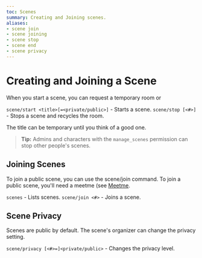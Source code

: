 ```yaml
---
toc: Scenes
summary: Creating and Joining scenes.
aliases:
- scene join
- scene joining
- scene stop
- scene end
- scene privacy
---
```


# Creating and Joining a Scene

When you start a scene, you can request a temporary room or 

`scene/start <title>[=<private/public>]` - Starts a scene.
`scene/stop [<#>]` - Stops a scene and recycles the room.

The title can be temporary until you think of a good one.

> **Tip:** Admins and characters with the `manage_scenes` permission can stop other people's scenes.

## Joining Scenes

To join a public scene, you can use the scene/join command.  To join a public scene, you'll need a meetme (see [Meetme](/help/rooms/meetme).

`scenes` - Lists scenes.
`scene/join <#>` - Joins a scene.

## Scene Privacy

Scenes are public by default.  The scene's organizer can change the privacy setting. 

`scene/privacy [<#>=]<private/public>` - Changes the privacy level.
